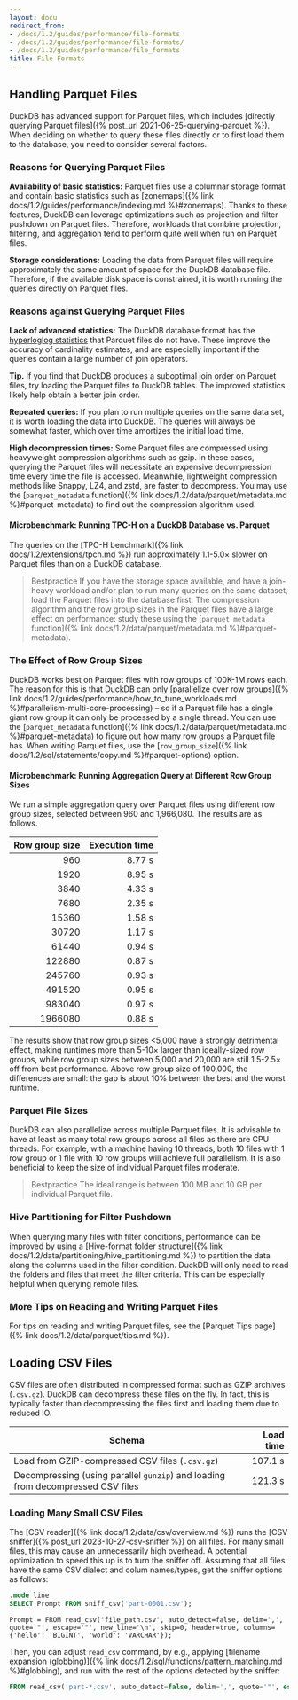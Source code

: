```yaml
---
layout: docu
redirect_from:
- /docs/1.2/guides/performance/file-formats
- /docs/1.2/guides/performance/file-formats/
- /docs/1.2/guides/performance/file_formats
title: File Formats
---
```


## Handling Parquet Files

DuckDB has advanced support for Parquet files, which includes [directly querying Parquet files]({% post_url 2021-06-25-querying-parquet %}).
When deciding on whether to query these files directly or to first load them to the database, you need to consider several factors.

### Reasons for Querying Parquet Files

**Availability of basic statistics:** Parquet files use a columnar storage format and contain basic statistics such as [zonemaps]({% link docs/1.2/guides/performance/indexing.md %}#zonemaps). Thanks to these features, DuckDB can leverage optimizations such as projection and filter pushdown on Parquet files. Therefore, workloads that combine projection, filtering, and aggregation tend to perform quite well when run on Parquet files.

**Storage considerations:** Loading the data from Parquet files will require approximately the same amount of space for the DuckDB database file. Therefore, if the available disk space is constrained, it is worth running the queries directly on Parquet files.

### Reasons against Querying Parquet Files

**Lack of advanced statistics:** The DuckDB database format has the [hyperloglog statistics](https://en.wikipedia.org/wiki/HyperLogLog) that Parquet files do not have. These improve the accuracy of cardinality estimates, and are especially important if the queries contain a large number of join operators.

**Tip.** If you find that DuckDB produces a suboptimal join order on Parquet files, try loading the Parquet files to DuckDB tables. The improved statistics likely help obtain a better join order.

**Repeated queries:** If you plan to run multiple queries on the same data set, it is worth loading the data into DuckDB. The queries will always be somewhat faster, which over time amortizes the initial load time.

**High decompression times:** Some Parquet files are compressed using heavyweight compression algorithms such as gzip. In these cases, querying the Parquet files will necessitate an expensive decompression time every time the file is accessed. Meanwhile, lightweight compression methods like Snappy, LZ4, and zstd, are faster to decompress. You may use the [`parquet_metadata` function]({% link docs/1.2/data/parquet/metadata.md %}#parquet-metadata) to find out the compression algorithm used.

#### Microbenchmark: Running TPC-H on a DuckDB Database vs. Parquet

The queries on the [TPC-H benchmark]({% link docs/1.2/extensions/tpch.md %}) run approximately 1.1-5.0× slower on Parquet files than on a DuckDB database.

> Bestpractice If you have the storage space available, and have a join-heavy workload and/or plan to run many queries on the same dataset, load the Parquet files into the database first. The compression algorithm and the row group sizes in the Parquet files have a large effect on performance: study these using the [`parquet_metadata` function]({% link docs/1.2/data/parquet/metadata.md %}#parquet-metadata).

### The Effect of Row Group Sizes

DuckDB works best on Parquet files with row groups of 100K-1M rows each. The reason for this is that DuckDB can only [parallelize over row groups]({% link docs/1.2/guides/performance/how_to_tune_workloads.md %}#parallelism-multi-core-processing) – so if a Parquet file has a single giant row group it can only be processed by a single thread. You can use the [`parquet_metadata` function]({% link docs/1.2/data/parquet/metadata.md %}#parquet-metadata) to figure out how many row groups a Parquet file has. When writing Parquet files, use the [`row_group_size`]({% link docs/1.2/sql/statements/copy.md %}#parquet-options) option.

#### Microbenchmark: Running Aggregation Query at Different Row Group Sizes

We run a simple aggregation query over Parquet files using different row group sizes, selected between 960 and 1,966,080. The results are as follows.

| Row group size | Execution time |
|---------------:|---------------:|
| 960            | 8.77 s         |
| 1920           | 8.95 s         |
| 3840           | 4.33 s         |
| 7680           | 2.35 s         |
| 15360          | 1.58 s         |
| 30720          | 1.17 s         |
| 61440          | 0.94 s         |
| 122880         | 0.87 s         |
| 245760         | 0.93 s         |
| 491520         | 0.95 s         |
| 983040         | 0.97 s         |
| 1966080        | 0.88 s         |

The results show that row group sizes <5,000 have a strongly detrimental effect, making runtimes more than 5-10× larger than ideally-sized row groups, while row group sizes between 5,000 and 20,000 are still 1.5-2.5× off from best performance. Above row group size of 100,000, the differences are small: the gap is about 10% between the best and the worst runtime.

### Parquet File Sizes

DuckDB can also parallelize across multiple Parquet files. It is advisable to have at least as many total row groups across all files as there are CPU threads. For example, with a machine having 10 threads, both 10 files with 1 row group or 1 file with 10 row groups will achieve full parallelism. It is also beneficial to keep the size of individual Parquet files moderate.

> Bestpractice The ideal range is between 100 MB and 10 GB per individual Parquet file.

### Hive Partitioning for Filter Pushdown

When querying many files with filter conditions, performance can be improved by using a [Hive-format folder structure]({% link docs/1.2/data/partitioning/hive_partitioning.md %}) to partition the data along the columns used in the filter condition. DuckDB will only need to read the folders and files that meet the filter criteria. This can be especially helpful when querying remote files.

### More Tips on Reading and Writing Parquet Files

For tips on reading and writing Parquet files, see the [Parquet Tips page]({% link docs/1.2/data/parquet/tips.md %}).

## Loading CSV Files

CSV files are often distributed in compressed format such as GZIP archives (`.csv.gz`). DuckDB can decompress these files on the fly. In fact, this is typically faster than decompressing the files first and loading them due to reduced IO.

| Schema | Load time |
|---|--:|
| Load from GZIP-compressed CSV files (`.csv.gz`) | 107.1 s |
| Decompressing (using parallel `gunzip`) and loading from decompressed CSV files | 121.3 s |

### Loading Many Small CSV Files

The [CSV reader]({% link docs/1.2/data/csv/overview.md %}) runs the [CSV sniffer]({% post_url 2023-10-27-csv-sniffer %}) on all files. For many small files, this may cause an unnecessarily high overhead.
A potential optimization to speed this up is to turn the sniffer off. Assuming that all files have the same CSV dialect and colum names/types, get the sniffer options as follows:

```sql
.mode line
SELECT Prompt FROM sniff_csv('part-0001.csv');
```

```text
Prompt = FROM read_csv('file_path.csv', auto_detect=false, delim=',', quote='"', escape='"', new_line='\n', skip=0, header=true, columns={'hello': 'BIGINT', 'world': 'VARCHAR'});
```

Then, you can adjust `read_csv` command, by e.g., applying [filename expansion (globbing)]({% link docs/1.2/sql/functions/pattern_matching.md %}#globbing), and run with the rest of the options detected by the sniffer:

```sql
FROM read_csv('part-*.csv', auto_detect=false, delim=',', quote='"', escape='"', new_line='\n', skip=0, header=true, columns={'hello': 'BIGINT', 'world': 'VARCHAR'});
```
